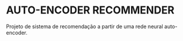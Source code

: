 # AUTO-ENCODER RECOMMENDER

Projeto de sistema de recomendação a partir de uma rede neural auto-encoder.